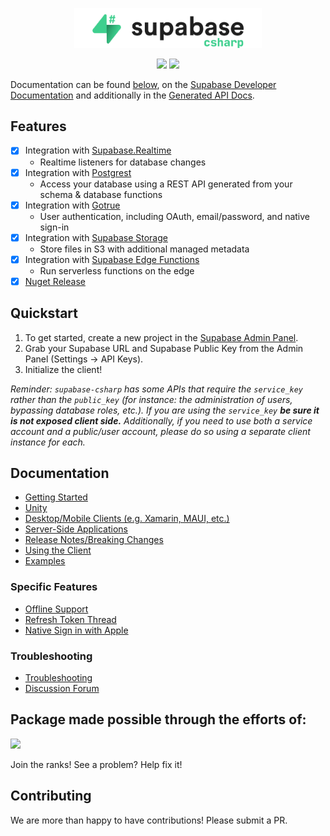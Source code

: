 <p align="center">
<img width="300" src=".github/supabase-csharp.png"/>
</p>
<p align="center">
  <img src="https://github.com/supabase/supabase-csharp/workflows/Build%20And%20Test/badge.svg"/>
  <a href="https://www.nuget.org/packages/supabase-csharp/">
    <img src="https://img.shields.io/nuget/vpre/supabase-csharp"/>
  </a>
</p>

Documentation can be found [below](#getting-started), on the [Supabase Developer Documentation](https://supabase.com/docs/reference/csharp/introduction) and additionally in the [Generated API Docs](https://supabase-community.github.io/supabase-csharp/api/Supabase.Client.html).

## Features

- [x] Integration with [Supabase.Realtime](https://github.com/supabase-community/realtime-csharp)
  - Realtime listeners for database changes
- [x] Integration with [Postgrest](https://github.com/supabase-community/postgrest-csharp)
  - Access your database using a REST API generated from your schema & database functions
- [x] Integration with [Gotrue](https://github.com/supabase-community/gotrue-csharp)
  - User authentication, including OAuth, email/password, and native sign-in
- [x] Integration with [Supabase Storage](https://github.com/supabase-community/storage-csharp)
  - Store files in S3 with additional managed metadata 
- [x] Integration with [Supabase Edge Functions](https://github.com/supabase-community/functions-csharp)
  -  Run serverless functions on the edge
- [x] [Nuget Release](https://www.nuget.org/packages/supabase-csharp)

## Quickstart

1. To get started, create a new project in the [Supabase Admin Panel](https://app.supabase.io).
2. Grab your Supabase URL and Supabase Public Key from the Admin Panel (Settings -> API Keys).
3. Initialize the client!

_Reminder: `supabase-csharp` has some APIs that require the `service_key` rather than the `public_key` (for instance: the administration of users, bypassing database roles, etc.). If you are using the `service_key` **be sure it is not exposed client side.** Additionally, if you need to use both a service account and a public/user account, please do so using a separate client instance for each._

## Documentation

- [Getting Started](https://github.com/supabase-community/supabase-csharp/wiki#getting-started)
- [Unity](https://github.com/supabase-community/supabase-csharp/wiki/Unity)
- [Desktop/Mobile Clients (e.g. Xamarin, MAUI, etc.)](https://github.com/supabase-community/supabase-csharp/wiki/Desktop-Clients)
- [Server-Side Applications](https://github.com/supabase-community/supabase-csharp/wiki/Server-Side-Applications)
- [Release Notes/Breaking Changes](https://github.com/supabase-community/supabase-csharp/wiki/Release-Notes)
- [Using the Client](https://github.com/supabase-community/supabase-csharp/wiki#using-the-client)
- [Examples](https://github.com/supabase-community/supabase-csharp/wiki/Examples)

### Specific Features

- [Offline Support](https://github.com/supabase-community/supabase-csharp/wiki/Authorization-with-Gotrue#offline-support)
- [Refresh Token Thread](https://github.com/supabase-community/supabase-csharp/wiki/Authorization-with-Gotrue#updated-refresh-token-handling)
- [Native Sign in with Apple]([Documentation/NativeSignInWithApple.md](https://github.com/supabase-community/supabase-csharp/wiki/Authorization-with-Gotrue#native-sign-in-with-apple))

### Troubleshooting

- [Troubleshooting](https://github.com/supabase-community/supabase-csharp/wiki/Troubleshooting)
- [Discussion Forum](https://github.com/supabase-community/supabase-csharp/discussions)

## Package made possible through the efforts of:

<a href="https://github.com/supabase-community/supabase-csharp/graphs/contributors">
  <img src="https://contrib-generator.fly.dev/repo/generate?repo=supabase-community/supabase-csharp,supabase-community/postgrest-csharp,supabase-community/realtime-csharp,supabase-community/gotrue-csharp&size=64&strokeWidth=4&strokeColor=3ecf8e&padding=12"/>
</a>

Join the ranks! See a problem? Help fix it!

## Contributing

We are more than happy to have contributions! Please submit a PR.
